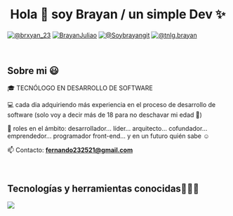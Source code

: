 <h1 align="center">Hola 👋  soy Brayan / un simple Dev ✨ </h1> 

<p align="left">
  
<a href="https://www.tiktok.com/@brxyan_23" target="blank"><img align="center" src="https://img.shields.io/badge/TikTok-000000?style=for-the-badge&logo=tiktok&logoColor=white" alt="@brxyan_23" /></a>
<a href="https://www.facebook.com/profile.php?id=100052110364645" target="blank"><img align="center" src="https://img.shields.io/badge/Facebook-1877F2?style=for-the-badge&logo=facebook&logoColor=white" alt="BrayanJuliao"  /></a>
<a href="mailto:fernando232521@gmail.com" target="_blank"><img align="center" src="https://img.shields.io/badge/Gmail-D14836?style=for-the-badge&logo=gmail&logoColor=white" alt="@Soybrayangit" /></a>
<a href="https://www.instagram.com/tnlg.brayan/" target="_blank"><img align="center" src="https://img.shields.io/badge/Instagram-%23E4405F?style=for-the-badge&logo=instagram&logoColor=white" alt="@tnlg.brayan" /></a>

  </p>
  </p>
<br>
<h2>Sobre mi 😃</h2>
<!--Intro start-->

<p align="left">
🎓 TECNÓLOGO EN DESARROLLO DE SOFTWARE

💻 cada dia adquiriendo más experiencia en el proceso de desarrollo de software (solo voy a decir más de 18 para no deschavar mi edad 🙈)

📝 roles en el ámbito: desarrollador... líder... arquitecto... cofundador... emprendedor... programador front-end... y en un futuro quién sabe ☺️

📫 Contacto: **fernando232521@gmail.com**
<!--Intro end-->
  </p>
<br>

<h2 >Tecnologías y herramientas conocidas👨🏻‍💻</h2>
<!--tech stack icons-->
<p align="left">
  <a href="https://skillicons.dev">
    <img src="https://skillicons.dev/icons?i=,dotnet,html,css,js,nodejs,mysql,sqlite,git,github,vscode,line=12" />
  </a>
</p>
<br>
<!-------------------------->
<div id="proyectos">


<!------------------------->



